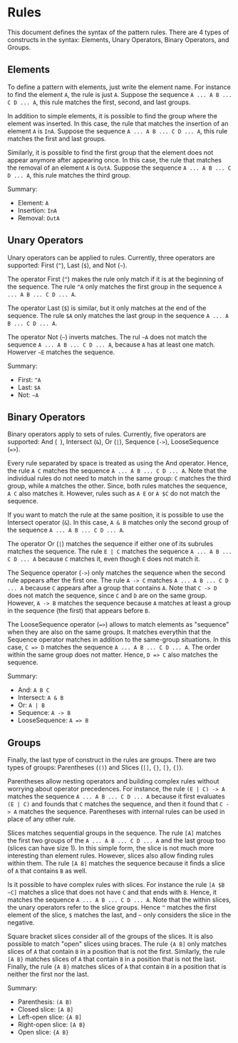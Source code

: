 # Rules

This document defines the syntax of the pattern rules. There are 4 types of constructs in the syntax: Elements, Unary Operators, Binary Operators, and Groups.

## Elements

To define a pattern with elements, just write the element name. For instance to find the element `A`, the rule is just `A`. Suppose the sequence `A ... A B ... C D ... A`, this rule matches the first, second, and last groups.

In addition to simple elements, it is possible to find the group where the element was inserted. In this case, the rule that matches the insertion of an element `A` is `InA`. Suppose the sequence `A ... A B ... C D ... A`, this rule matches the first and last groups.

Similarly, it is possible to find the first group that the element does not appear anymore after appearing once. In this case, the rule that matches the removal of an element `A` is `OutA`. Suppose the sequence `A ... A B ... C D ... A`, this rule matches the third group.

Summary:

- Element: `A`
- Insertion: `InA`
- Removal: `OutA`

## Unary Operators

Unary operators can be applied to rules. Currently, three operators are supported: First (`^`), Last (`$`), and Not (`~`).

The operator First (`^`) makes the rule only match if it is at the beginning of the sequence. The rule `^A` only matches the first group in the sequence `A ... A B ... C D ... A`.

The operator Last (`$`) is similar, but it only matches at the end of the sequence. The rule `$A` only matches the last group in the sequence `A ... A B ... C D ... A`.

The operator Not (`~`) inverts matches. The rul `~A` does not match the sequence `A ... A B ... C D ... A`, because `A` has at least one match. Howerver `~E` matches the sequence.

Summary:

- First: `^A`
- Last: `$A`
- Not: `~A`

## Binary Operators

Binary operators apply to sets of rules. Currently, five operators are supported: And (` `), Intersect (`&`), Or (`|`), Sequence (`->`), LooseSequence (`=>`).

Every rule separated by space is treated as using the And operator. Hence, the rule `A C` matches the sequence `A ... A B ... C D ... A`. Note that the individual rules do not need to match in the same group: `C` matches the third group, while `A` matches the other. Since, both rules matches the sequence, `A C` also matches it. However, rules such as `A E` or `A $C` do not match the sequence.

If you want to match the rule at the same position, it is possible to use the Intersect operator (`&`). In this case, `A & B` matches only the second group of the sequence `A ... A B ... C D ... A`.

The operator Or (`|`) matches the sequence if either one of its subrules matches the sequence. The rule `E | C` matches the sequence `A ... A B ... C D ... A` because `C` matches it, even though `E` does not match it.

The Sequence operator (`->`) only matches the sequence when the second rule appears after the first one. The rule `A -> C` matches `A ... A B ... C D ... A` because `C` appears after a group that contains `A`. Note that `C -> D` does not match the sequence, since `C` and `D` are on the same group. However, `A -> B` matches the sequence because `A` matches at least a group in the sequence (the first) that appears before `B`.

The LooseSequence operator (`=>`) allows to match elements as "sequence" when they are also on the same groups. It matches everythin that the Sequence operator matches in addition to the same-group situations. In this case, `C => D` matches the sequence `A ... A B ... C D ... A`. The order within the same group does not matter. Hence, `D => C` also matches the sequence.

Summary:

- And: `A B C`
- Intersect: `A & B`
- Or: `A | B`
- Sequence: `A -> B`
- LooseSequence: `A => B`

## Groups

Finally, the last type of construct in the rules are groups. There are two types of groups: Parentheses (`()`) and Slices (`[]`, `{}`, `[}`, `{]`).

Parentheses allow nesting operators and building complex rules without worrying about operator precedences. For instance, the rule `(E | C) -> A` matches the sequence `A ... A B ... C D ... A` because it first evaluates `(E | C)` and founds that `C` matches the sequence, and then it found that `C -> A` matches the sequence. Parentheses with internal rules can be used in place of any other rule.

Slices matches sequential groups in the sequence. The rule `[A]` matches the first two groups of the `A ... A B ... C D ... A` and the last group too (slices can have size 1). In this simple form, the slice is not much more interesting than element rules. However, slices also allow finding rules within them. The rule `[A B]` matches the sequence because it finds a slice of `A` that contains `B` as well.

Is it possible to have complex rules with slices. For instance the rule `[A $B ~C]` matches a slice that does not have `C` and that ends with `B`. Hence, it matches the sequence `A ... A B ... C D ... A`. Note that the within slices, the unary operators refer to the slice groups. Hence `^` matches the first element of the slice, `$` matches the last, and `~` only considers the slice in the negative.

Square bracket slices consider all of the groups of the slices. It is also possible to match "open" slices using braces. The rule `{A B]` only matches slices of `A` that contain `B` in a position that is not the first. Similarly, the rule `[A B}` matches slices of `A` that contain `B` in a position that is not the last. Finally, the rule `{A B}` matches slices of `A` that contain `B` in a position that is neither the first nor the last.

Summary:

- Parenthesis: `(A B)`
- Closed slice: `[A B]`
- Left-open slice: `{A B]`
- Right-open slice: `[A B}`
- Open slice: `{A B}`

